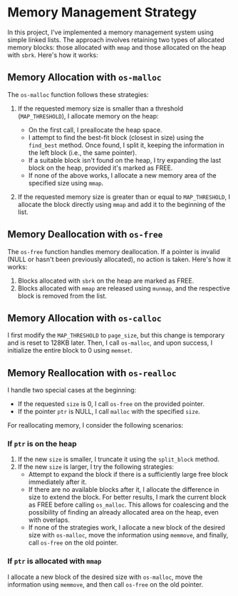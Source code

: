 # Memory Management Strategy

In this project, I've implemented a memory management system using simple linked lists. The approach involves retaining two types of allocated memory blocks: those allocated with `mmap` and those allocated on the heap with `sbrk`. Here's how it works:

## Memory Allocation with `os-malloc`

The `os-malloc` function follows these strategies:

1. If the requested memory size is smaller than a threshold (`MAP_THRESHOLD`), I allocate memory on the heap:
   - On the first call, I preallocate the heap space.
   - I attempt to find the best-fit block (closest in size) using the `find_best` method. Once found, I split it, keeping the information in the left block (i.e., the same pointer).
   - If a suitable block isn't found on the heap, I try expanding the last block on the heap, provided it's marked as FREE.
   - If none of the above works, I allocate a new memory area of the specified size using `mmap`.

2. If the requested memory size is greater than or equal to `MAP_THRESHOLD`, I allocate the block directly using `mmap` and add it to the beginning of the list.

## Memory Deallocation with `os-free`

The `os-free` function handles memory deallocation. If a pointer is invalid (NULL or hasn't been previously allocated), no action is taken. Here's how it works:

1. Blocks allocated with `sbrk` on the heap are marked as FREE.
2. Blocks allocated with `mmap` are released using `munmap`, and the respective block is removed from the list.

## Memory Allocation with `os-calloc`

I first modify the `MAP_THRESHOLD` to `page_size`, but this change is temporary and is reset to 128KB later. Then, I call `os-malloc`, and upon success, I initialize the entire block to 0 using `memset`.

## Memory Reallocation with `os-realloc`

I handle two special cases at the beginning:

- If the requested `size` is 0, I call `os-free` on the provided pointer.
- If the pointer `ptr` is NULL, I call `malloc` with the specified `size`.

For reallocating memory, I consider the following scenarios:

### If `ptr` is on the heap

1. If the new `size` is smaller, I truncate it using the `split_block` method.
2. If the new `size` is larger, I try the following strategies:
   - Attempt to expand the block if there is a sufficiently large free block immediately after it.
   - If there are no available blocks after it, I allocate the difference in size to extend the block. For better results, I mark the current block as FREE before calling `os_malloc`. This allows for coalescing and the possibility of finding an already allocated area on the heap, even with overlaps.
   - If none of the strategies work, I allocate a new block of the desired size with `os-malloc`, move the information using `memmove`, and finally, call `os-free` on the old pointer.

### If `ptr` is allocated with `mmap`

I allocate a new block of the desired size with `os-malloc`, move the information using `memmove`, and then call `os-free` on the old pointer.
